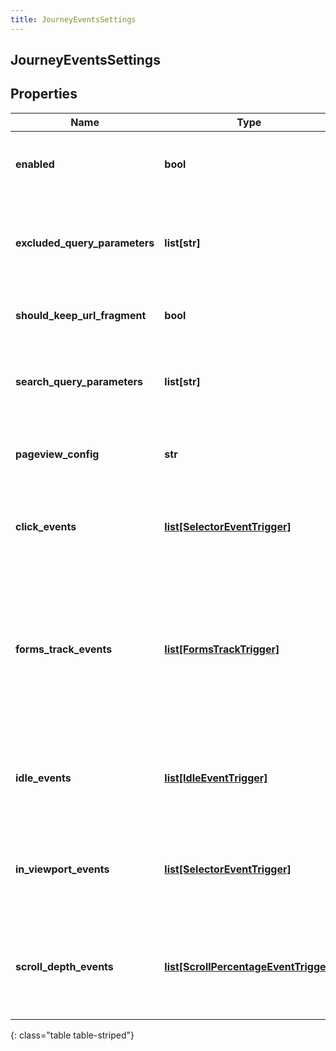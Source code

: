 ```yaml
---
title: JourneyEventsSettings
---
```

## JourneyEventsSettings

## Properties

|Name | Type | Description | Notes|
|------------ | ------------- | ------------- | -------------|
| **enabled** | **bool** | Whether or not journey event collection is enabled. | [optional] |
| **excluded_query_parameters** | **list[str]** | List of parameters to be excluded from the query string. | [optional] |
| **should_keep_url_fragment** | **bool** | Whether or not to keep the URL fragment. | [optional] |
| **search_query_parameters** | **list[str]** | List of query parameters used for search (e.g. &#39;q&#39;). | [optional] |
| **pageview_config** | **str** | Controls how the pageview events are tracked. | [optional] |
| **click_events** | [**list[SelectorEventTrigger]**](SelectorEventTrigger.html) | Tracks when and where a visitor clicks on a webpage. | [optional] |
| **forms_track_events** | [**list[FormsTrackTrigger]**](FormsTrackTrigger.html) | Controls how the form submitted and form abandoned events are tracked after a visitor interacts with a form element. | [optional] |
| **idle_events** | [**list[IdleEventTrigger]**](IdleEventTrigger.html) | Tracks when and where a visitor becomes inactive on a webpage. | [optional] |
| **in_viewport_events** | [**list[SelectorEventTrigger]**](SelectorEventTrigger.html) | Tracks when elements become visible or hidden on screen. | [optional] |
| **scroll_depth_events** | [**list[ScrollPercentageEventTrigger]**](ScrollPercentageEventTrigger.html) | Tracks when a visitor scrolls to a specific percentage of a webpage. | [optional] |
{: class="table table-striped"}


